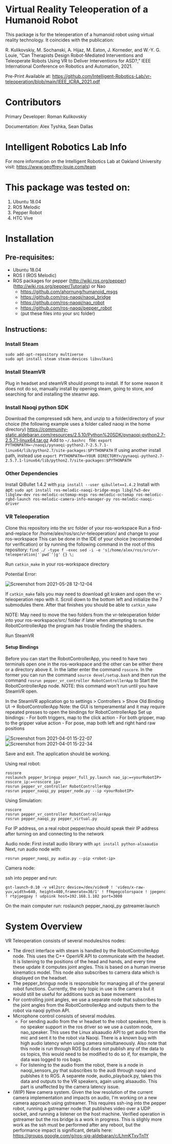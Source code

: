 # Virtual Reality Teleoperation of a Humanoid Robot

This package is for the teleoperation of a humanoid robot using virtual reality technology. It coincides with the publication:

R. Kulikovskiy, M. Sochanski, A. Hijaz, M. Eaton, J. Korneder, and W.-Y. G. Louie, “Can Therapists Design Robot-Mediated Interventions and Teleoperate Robots Using VR to Deliver Interventions for ASD?,” IEEE International Conference on Robotics and Automation, 2021.

Pre-Print Available at: https://github.com/Intelligent-Robotics-Lab/vr-teleoperation/blob/main/IEEE_ICRA_2021.pdf

# Contributors

Primary Developer: Roman Kulikovskiy

Documentation: Alex Tyshka, Sean Dallas

# Intelligent Robotics Lab Info
For more information on the Intelligent Robotics Lab at Oakland University visit: https://www.geoffrey-louie.com/team

# This package was tested on:
1) Ubuntu 18.04
2) ROS Melodic
3) Pepper Robot
4) HTC Vive

# Installation

## Pre-requisites:

- Ubuntu 18.04
- ROS I (ROS Melodic) 
- ROS packages for pepper (http://wiki.ros.org/pepper) (http://wiki.ros.org/pepper/Tutorials) or Nao
    - https://github.com/ahornung/humanoid_msgs
    - https://github.com/ros-naoqi/naoqi_bridge
    - https://github.com/ros-naoqi/nao_robot
    - https://github.com/ros-naoqi/pepper_robot
    - (put these files into your src folder)

## Instructions:

### Install Steam
    sudo add-apt-repository multiverse
    sudo apt install steam steam-devices libvulkan1

### Install SteamVR
Plug in headset and steamVR should prompt to install. If for some reason it does not do so, manually install by opening steam, going to store, and searching for and installing the steamvr app.

### Install Naoqi python SDK
Download the compressed sdk here, and unzip to a folder/directory of your choice (the following example uses a folder called naoqi in the home directory)
https://community-static.aldebaran.com/resources/2.5.10/Python%20SDK/pynaoqi-python2.7-2.5.7.1-linux64.tar.gz
Add to `~/.bashrc ` file:
`export PYTHONPATH=~/naoqi/pynaoqi-python2.7-2.5.7.1-linux64/lib/python2.7/site-packages:$PYTHONPATH`
If using another install path, instead use `export PYTHONPATH=<YOUR DIRECTORY>/pynaoqi-python2.7-2.5.7.1-linux64/lib/python2.7/site-packages:$PYTHONPATH`

### Other Dependencies
Install QiBullet 1.4.2 with `pip install --user qibullet==1.4.2`
Install with apt:
`sudo apt install ros-melodic-naoqi-bridge-msgs libglfw3-dev libglew-dev ros-melodic-octomap-msgs ros-melodic-octomap ros-melodic-rgbd-launch ros-melodic-camera-info-manager-py ros-melodic-naoqi-driver`

### VR Teleoperation
Clone this repository into the src folder of your ros-workspace
Run a find-and-replace for /home/alex/ros/src/vr-teleoperation/ and change to your ros-workspace
This can be done in the IDE of your choice (recommended for verification) or by running the following command in the root of this repository:
```find ./ -type f -exec sed -i -e 's|/home/alex/ros/src/vr-teleoperation|'`pwd`'|g' {} \;```

Run `catkin_make` in your ros-workspace directory

Potential Error:

![Screenshot from 2021-05-28 12-12-04](https://user-images.githubusercontent.com/18145221/120015119-ef9b1700-bfb0-11eb-9a2e-e70de5a3a8cd.png)


If `catkin_make` fails you may need to download git kraken and open the vr-teleoperation repo with it. Scroll down to the bottom left and initialize the 7 submodules there. After that finishes you should be able to `catkin_make`

NOTE: May need to move the two folders from the vr-teleoperation folder into your ros-workspace/src/ folder if later when attempting to run the RobotControllerApp the program has trouble finding the shaders.


Run SteamVR
#### Setup Bindings
Before you can start the RobotControllerApp, you need to have two terminals open one in the ros-workspace and the other can be either there or a directory above it. In the latter enter the command ```roscore```. In the former you can run the command ```source devel/setup.bash``` and then run the command ```rosrun pepper_vr_controller RobotControllerApp``` to Start the RobotControllerApp node. NOTE: this command won't run until you have SteamVR open.

In the SteamVR application go to settings > Controllers > Show Old Binding UI -> RobotControllerApp
Note: the GUI is temperamental and it may require repeated presses to open the bindings for RobotControllerApp
Set up bindings:
    - For both triggers, map to the click action
    - For both gripper, map to the gripper value action
    - For pose, map both left and right hand raw positions 
 
![Screenshot from 2021-04-01 15-22-07](https://user-images.githubusercontent.com/19317207/113343704-2aa90300-92fe-11eb-9ee4-00ff5f031f8b.png)
![Screenshot from 2021-04-01 15-22-34](https://user-images.githubusercontent.com/19317207/113343776-401e2d00-92fe-11eb-8ad5-9035e34a3f2d.png)

Save and exit. The application should be working.

Using real robot:

    roscore
    roslaunch pepper_bringup pepper_full_py.launch nao_ip:=<yourRobotIP> roscore_ip:=<roscore_ip>
    rosrun pepper_vr_controller RobotControllerApp
    rosrun pepper_naoqi_py pepper_node.py --ip <yourRobotIP>

Using Simulation:

    roscore
    rosrun pepper_vr_controller RobotControllerApp
    rosrun pepper_naoqi_py pepper_virtual.py

For IP address, on a real robot pepper/nao should speak their IP address after turning on and connecting to the network

Audio node:
First install audio library with `apt install python-alsaaudio`
Next, run audio node with:

    rosrun pepper_naoqi_py audio.py --pip <robot-ip>
    
Camera node:

ssh into pepper and run:

    gst-launch-0.10 -v v4l2src device=/dev/video0 ! 'video/x-raw-yuv,width=640, height=480,framerate=30/1' ! ffmpegcolorspace ! jpegenc ! rtpjpegpay ! udpsink host=192.168.1.102 port=3000

On the main computer run:
roslaunch pepper_naoqi_py gstreamer.launch
    
# System Overview

VR Teleoperation consists of several modules/ros nodes: 

- The direct interface with steam is handled by the RobotControllerApp node. This uses the C++ OpenVR API to communicate with the headset. It is listening to the positions of the head and hands, and every time these update it computes joint angles. This is based on a human inverse kinematics model. This node also subscribes to camera data which is displayed on the headset.
- The pepper_bringup node is responsible for managing all of the general robot functions. Currently, the only topic in use is the camera but it would still be useful for additions such as base movement
- For controlling joint angles, we use a separate node that subscribes to the joint angles from the RobotControllerApp and outputs them to the robot via naoqi python API.
- Microphone control consists of several modules. 
    - For sending audio from the vr headset to the robot speakers, there is no speaker support in the ros driver so we use a custom node, nao_speaker. This uses the Linux alsaaudio API to get audio from the mic and sent it to the robot via Naoqi. There is a known bug with high audio latency when using camera simultaneously. Also note that this node is run through ROS but does not publish any of the data to os topics, this would need to be modified to do so if, for example, the data was logged to ros bags.
    - For listening to the audio from the robot, there is a node in naoqi_sensors_py that subscribes to the audi through naoqi and publshes it to ROS. A separete node, audio_playback.py, takes this data and outputs to the VR speakers, again using alsaaudio. This part is unaffected by the camera latency issue.
- (WIP) New camera system. Given the low resolution of the current camera implementation and impacts on audio, I'm working on a new camera approach using gstreamer. This requires ssh-ing into the pepper robot, running a gstreamer node that publishes video over a UDP socket, and running a listener on the host machine. Verified operation in gstreamer but the ros bridge is a work in progress. This is slighly more work as the ssh must be performed after any reboot, but the performance impact is significant, details here: https://groups.google.com/g/ros-sig-aldebaran/c/LhmKTxyTn1Y

